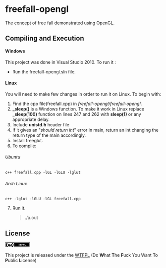 # freefall-opengl
The concept of free fall demonstrated using OpenGL.


## Compiling and Execution

#### Windows
This project was done in Visual Studio 2010. To run it :
 + Run the freefall-opengl.sln file.
 
#### Linux
You will need to make few changes in order to run it on Linux.
To begin with:
1. Find the cpp file(freefall.cpp) in *freefall-opengl/freefall-opengl*.
2. **_sleep()** is a Windows function. To make it work in Linux replace **_sleep(100)** function on lines 247 and 262 with **sleep(1)** or any appropriate delay.
3. Include **unistd.h** header file
4. If it gives an "*should return int*" error in main, return an int changing the return type of the main accordingly.
5. Install freeglut.
6. To compile:

###### Ubuntu
    c++ freefall.cpp -lGL -lGLU -lglut
###### Arch Linux
    c++ -lglut -lGLU -lGL freefall.cpp
7. Run it.
   > ./a.out

## License
![WTFPL](https://github.com/anaghadudihalli/freefall-opengl/blob/master/license.png)

This project is released under the [WTFPL](http://www.wtfpl.net/txt/copying/) (Do **W**hat **T**he **F**uck You Want To **P**ublic **L**icense)

